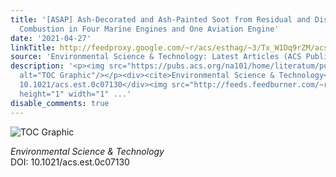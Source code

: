 ```yaml
---
title: '[ASAP] Ash-Decorated and Ash-Painted Soot from Residual and Distillate-Fuel
  Combustion in Four Marine Engines and One Aviation Engine'
date: '2021-04-27'
linkTitle: http://feedproxy.google.com/~r/acs/esthag/~3/Tx_W1Dq9rZM/acs.est.0c07130
source: 'Environmental Science & Technology: Latest Articles (ACS Publications)'
description: '<p><img src="https://pubs.acs.org/na101/home/literatum/publisher/achs/journals/content/esthag/0/esthag.ahead-of-print/acs.est.0c07130/20210427/images/medium/es0c07130_0007.gif"
  alt="TOC Graphic"/></p><div><cite>Environmental Science & Technology</cite></div><div>DOI:
  10.1021/acs.est.0c07130</div><img src="http://feeds.feedburner.com/~r/acs/esthag/~4/Tx_W1Dq9rZM"
  height="1" width="1" ...'
disable_comments: true
---
```

<p><img src="https://pubs.acs.org/na101/home/literatum/publisher/achs/journals/content/esthag/0/esthag.ahead-of-print/acs.est.0c07130/20210427/images/medium/es0c07130_0007.gif" alt="TOC Graphic"/></p><div><cite>Environmental Science & Technology</cite></div><div>DOI: 10.1021/acs.est.0c07130</div><img src="http://feeds.feedburner.com/~r/acs/esthag/~4/Tx_W1Dq9rZM" height="1" width="1" ...